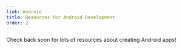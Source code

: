 ```yaml
---
link: Android
title: Resources for Android Development
order: 2
---
```

Check back soon for lots of resources about creating Android apps!